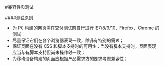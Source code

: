 #兼容性和测试

####测试原则

* 为 PC 构建的网页需在交付测试前自行进行 IE7/8/9/10、Firefox、Chrome 的测试； 
* 尽量保证它们在各个浏览器表现一致，除非有特别的需求； 
* 保证页面在没有 CSS 和脚本支持时的可用性；当没有脚本支持时，页面表现应当与有脚本支持但尚未操作时一致； 
* 为移动设备构建的页面应根据产品需求方的要求考虑兼容性； 
 